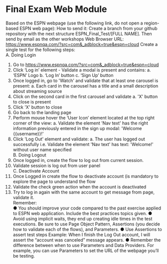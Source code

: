 # Final Exam Web Module
Based on the ESPN webpage (use the following link, do not open a region-based
ESPN web page):
How to send it: Create a branch from your github repository with the next structure
ESPN_Final_Test/[FULL NAME]. Then send by email as the other workshops
Web Browser URL: https://www.espnqa.com/?src=com&_adblock=true&espn=cloud
Create a single test for the following steps: </br>
A. Doing Login</br>
1. Go to https://www.espnqa.com/?src=com&_adblock=true&espn=cloud
2. Click ‘Log in’ element - Validate a modal is present and contains:
a. ‘ESPN’ Logo
b. ‘Log In’ button
c. ‘Sign Up’ button
3. Once logged in, go to 'Watch' and validate that at least one carousel is present:
a. Each card in the carousel has a title and a small description about
streaming source
4. Click on the second card in the first carousel and validate
a. 'X' button to close is present
5. Click 'X' button to close
6. Go back to the landing page
7. Perform mouse hover the ‘User Icon’ element located at the top right corner of
the view:
a. Validate the element 'Nav text' has the right information previously
entered in the sign up modal: 'Welcome {{username}}!'
8. Click 'Log Out' element and validate:
a. The user has logged out successfully i.e. Validate the element 'Nav text'
has text: 'Welcome!' without user name specified</br>
B. Doing Logout</br>
1. Once logged in, create the flow to log out from current session.
2. Validate session is log out from user panel</br>
C. Deactivate Account</br>
1. Once Logged in create the flow to deactivate account (is mandatory to explore
the page to understand the flow
2. Validate the check green action when the account is deactivated
3. Try to log in again with the same account to get message from page, validate it.</br>
Remember:</br>
● You should improve your code compared to the past exercise applied to
ESPN web application. Include the best practices topics given.
● Avoid using implicit waits, they end up creating idle times in the test executions.
Be sure to use Page Object Pattern, Assertions (you decide how to validate each of
the flows), and Parameters.
● Use Assertions to assert test steps
Example: When I finish the Log Out account, I will assert the “account was
canceled” message appears.
● Remember the difference between when to use Parameters and Data
Providers. For example, you can use Parameters to set the URL of the
webpage you’ll be testing.
